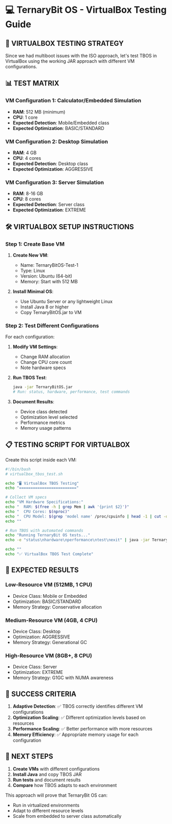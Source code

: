 # 💻 TernaryBit OS - VirtualBox Testing Guide

## 🎯 **VIRTUALBOX TESTING STRATEGY**

Since we had multiboot issues with the ISO approach, let's test TBOS in VirtualBox using the working JAR approach with different VM configurations.

## 📊 **TEST MATRIX**

### **VM Configuration 1: Calculator/Embedded Simulation**
- **RAM**: 512 MB (minimum)
- **CPU**: 1 core
- **Expected Detection**: Mobile/Embedded class
- **Expected Optimization**: BASIC/STANDARD

### **VM Configuration 2: Desktop Simulation**
- **RAM**: 4 GB
- **CPU**: 4 cores
- **Expected Detection**: Desktop class
- **Expected Optimization**: AGGRESSIVE

### **VM Configuration 3: Server Simulation**
- **RAM**: 8-16 GB
- **CPU**: 8 cores
- **Expected Detection**: Server class
- **Expected Optimization**: EXTREME

## 🛠️ **VIRTUALBOX SETUP INSTRUCTIONS**

### **Step 1: Create Base VM**
1. **Create New VM**:
   - Name: TernaryBitOS-Test-1
   - Type: Linux
   - Version: Ubuntu (64-bit)
   - Memory: Start with 512 MB

2. **Install Minimal OS**:
   - Use Ubuntu Server or any lightweight Linux
   - Install Java 8 or higher
   - Copy TernaryBitOS.jar to VM

### **Step 2: Test Different Configurations**
For each configuration:
1. **Modify VM Settings**:
   - Change RAM allocation
   - Change CPU core count
   - Note hardware specs

2. **Run TBOS Test**:
   ```bash
   java -jar TernaryBitOS.jar
   # Run: status, hardware, performance, test commands
   ```

3. **Document Results**:
   - Device class detected
   - Optimization level selected
   - Performance metrics
   - Memory usage patterns

## 📋 **TESTING SCRIPT FOR VIRTUALBOX**

Create this script inside each VM:

```bash
#!/bin/bash
# virtualbox_tbos_test.sh

echo "🖥️ VirtualBox TBOS Testing"
echo "========================="

# Collect VM specs
echo "VM Hardware Specifications:"
echo "  RAM: $(free -h | grep Mem | awk '{print $2}')"
echo "  CPU Cores: $(nproc)"
echo "  CPU Model: $(grep 'model name' /proc/cpuinfo | head -1 | cut -d':' -f2 | xargs)"
echo ""

# Run TBOS with automated commands
echo "Running TernaryBit OS tests..."
echo -e "status\nhardware\nperformance\ntest\nexit" | java -jar TernaryBitOS.jar

echo ""
echo "✅ VirtualBox TBOS Test Complete"
```

## 🎯 **EXPECTED RESULTS**

### **Low-Resource VM (512MB, 1 CPU)**
- Device Class: Mobile or Embedded
- Optimization: BASIC/STANDARD
- Memory Strategy: Conservative allocation

### **Medium-Resource VM (4GB, 4 CPU)**
- Device Class: Desktop
- Optimization: AGGRESSIVE
- Memory Strategy: Generational GC

### **High-Resource VM (8GB+, 8 CPU)**
- Device Class: Server
- Optimization: EXTREME
- Memory Strategy: G1GC with NUMA awareness

## 🚀 **SUCCESS CRITERIA**

1. **Adaptive Detection**: ✅ TBOS correctly identifies different VM configurations
2. **Optimization Scaling**: ✅ Different optimization levels based on resources
3. **Performance Scaling**: ✅ Better performance with more resources
4. **Memory Efficiency**: ✅ Appropriate memory usage for each configuration

## 📝 **NEXT STEPS**

1. **Create VMs** with different configurations
2. **Install Java** and copy TBOS JAR
3. **Run tests** and document results
4. **Compare** how TBOS adapts to each environment

This approach will prove that TernaryBit OS can:
- Run in virtualized environments
- Adapt to different resource levels
- Scale from embedded to server class automatically